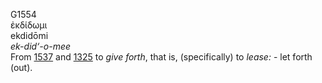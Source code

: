 <body>
  <p>G1554<br>  ἐκδίδωμι  <br> ekdidōmi  <br><i>ek-did‘-o-mee </i><br>From <a href="g1537.htm">1537</a> and <a href="g1325.htm">1325</a>  to <i>give</i> <i>forth</i>, that is, (specifically) to <i>lease:</i> - let forth (out).<br></p>
 </body>